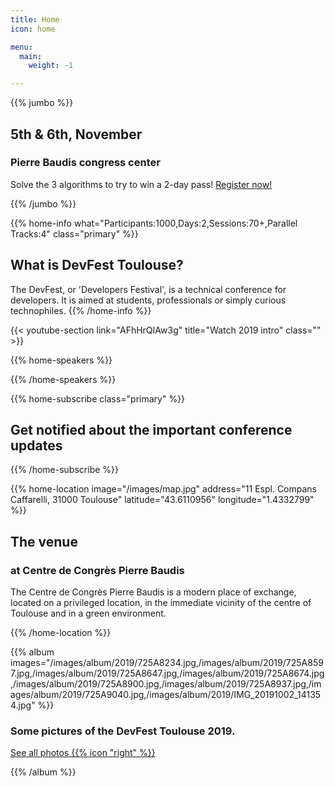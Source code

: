 ```yaml
---
title: Home
icon: home

menu:
  main:
    weight: -1

---
```



{{% jumbo %}}

## 5th & 6th, November
### Pierre Baudis congress center

Solve the 3 algorithms to try to win a 2-day pass!
<a class="btn primary btn-lg" href="https://t.co/d7qqnZleyp?amp=1">
    Register now!
</a>

<!-- <a class="btn primary btn-lg" style="margin-top: 1em;" href="https://drive.google.com/file/d/1td_9Cr1b2JZvv0bCpOCJNDsEWgVgEp2Y/view?usp=sharing" target="_blank">Become a sponsor</a> -->

<!--
<a class="btn primary btn-lg" href="https://conference-hall.io/public/event/HJRThubF4uYPkb7jSUxi">
    <svg class="icon icon-cfp"><use xlink:href="#cfp"></use></svg>Submit a presentation
</a>
-->

{{% /jumbo %}}

<!--
{{< konfetti >}}
-->


{{% home-info what="Participants:1000,Days:2,Sessions:70+,Parallel Tracks:4" class="primary" %}}
## What is DevFest Toulouse?    

The DevFest, or 'Developers Festival', is a technical conference for developers. 
It is aimed at students, professionals or simply curious technophiles.
{{% /home-info %}}

{{< youtube-section link="AFhHrQIAw3g" title="Watch 2019 intro" class="" >}}

<!-- ... -->

{{% home-speakers %}}

<!--
## Featured Speakers

{{< button-link label="Submit a presentation"
                url="https://conference-hall.io/public/event/HJRThubF4uYPkb7jSUxi"
                icon="cfp" >}}
{{< button-link label="See all speakers"
                url="./speakers"
                icon="right" >}}

-->
{{% /home-speakers %}}

<!-- ... -->

{{% home-subscribe  class="primary" %}}

## Get notified about the important conference updates

{{% /home-subscribe %}}

<!-- ... -->

<!--
{{% home-tickets %}}
# Tickets

<a class="btn primary" href="https://www.billetweb.fr/devfest-toulouse-2019" target="_blank"><svg class="icon icon-cfp"><use xlink:href="#ticket"></use></svg>Ticketing</a>

<ul>
<li>{{< ticket name="Blind Birds"
           starts="2019-03-25"
           ends="2019-04-25"
           price="40 €"
           info="50 first places"
           soldOut="true"
           url="https://www.billetweb.fr/devfest-toulouse-2019" >}}</li>
<li>{{< ticket name="Early Birds"
           starts="2019-04-25"
           ends="2019-06-22"
           price="60 €"
           info="80 first places"
           soldOut="true"
           url="https://www.billetweb.fr/devfest-toulouse-2019" >}}</li>
<li>{{< ticket name="Normal"
           starts="2019-06-22"
           ends="2019-10-03"
           price="80 €"
           info="300 last places"
           soldOut="true"
           url="https://www.billetweb.fr/devfest-toulouse-2019" >}}</li>
</ul>

\* Your ticket gives you access to all conferences, coffee breaks, and lunch. Accommodation is NOT included in this price.

{{% /home-tickets %}}
-->

<!-- ... -->

{{% home-location
    image="/images/map.jpg"
    address="11 Espl. Compans Caffarelli, 31000 Toulouse"
    latitude="43.6110956"
    longitude="1.4332799" %}}

## The venue

### at Centre de Congrès Pierre Baudis

The Centre de Congrès Pierre Baudis is a modern place of exchange,
located on a privileged location,
in the immediate vicinity of the centre of Toulouse and in a green environment.

{{% /home-location %}}

<!-- ... -->

{{% album images="/images/album/2019/725A8234.jpg,/images/album/2019/725A8597.jpg,/images/album/2019/725A8647.jpg,/images/album/2019/725A8674.jpg,/images/album/2019/725A8900.jpg,/images/album/2019/725A8937.jpg,/images/album/2019/725A9040.jpg,/images/album/2019/IMG_20191002_141354.jpg" %}}

### Some pictures of the **DevFest Toulouse 2019**.

<a class="btn primary" target="_blank" rel="noopener noreferrer" href="https://photos.app.goo.gl/N56CbrU79XHRdGEF9">
    See all photos
    {{% icon "right" %}}
</a>

{{% /album %}}

<!-- ...  

{{% partners categories="platinium,gold,startup,soutien,communautes" %}}
## Partners
{{% /partners %}}
-->
